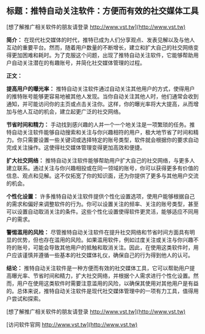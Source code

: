 ## **标题：推特自动关注软件：方便而有效的社交媒体工具**

[想了解推广相关软件的朋友请登录 http://www.vst.tw](http://www.vst.tw)

**简介：**
在现代社交媒体的时代，推特已成为人们分享观点、发表见解以及与他人互动的重要平台。然而，随着用户数量的不断增长，建立和扩大自己的社交网络变得更加困难和耗时。为了克服这个问题，出现了推特自动关注软件，它能够帮助用户自动关注潜在的有趣账号，并简化社交媒体管理的过程。

**正文：**

**提高用户的曝光率：**
推特自动关注软件通过自动关注其他用户的方式，使得用户的推特账号能够更容易地被其他人发现。当你自动关注其他人时，他们通常会收到通知，并可能访问你的主页或点击关注你。这样，你的曝光率将大大提高，从而增加与他人互动的机会，建立起更广泛的社交网络。

**节省时间和精力：**
手动找到感兴趣的人并一个一个地关注是一项繁琐的任务。推特自动关注软件能够自动搜索和关注与你兴趣相符的用户，极大地节省了时间和精力。你只需要设置一些关键词或选择特定的账号类型，软件就会根据你的要求自动完成关注操作。这使得社交媒体管理变得更加高效和便捷。

**扩大社交网络：**
推特自动关注软件能够帮助用户扩大自己的社交网络，与更多人建立联系。通过关注与你兴趣相投或在同一领域的账号，你可以获得更多有价值的信息、观点和见解。这不仅拓宽了你的知识面，还为你提供了更多与其他用户交流的机会。

**个性化设置：**
许多推特自动关注软件提供个性化设置选项，使用户能够根据自己的需求和偏好来调整软件的行为。你可以设置关注的频率、关注的账号类型，甚至可以设置自动取消关注的条件。这些个性化设置使得软件更灵活，能够适应不同用户的需求。

**警惕滥用的风险：**
尽管推特自动关注软件在提升社交网络和节省时间方面具有明显的优势，但也存在滥用的风险。如果滥用软件，例如过度关注或关注与你兴趣不符的账号，可能会导致其他用户的抵触和取消关注。因此，在使用这类软件时，用户应该谨慎并遵循一些基本的社交媒体礼仪，确保自己的行为得到他人的认可。

**结论：**
推特自动关注软件是一种方便而有效的社交媒体工具，它可以帮助用户提高曝光率、节省时间和精力，扩大社交网络，并根据个人需求进行个性化设置。然而，用户在使用这类软件时需要注意滥用的风险，以确保其使用对其他用户是有益的。总体来说，推特自动关注软件是现代社交媒体管理中的一项有力工具，值得用户尝试和探索。

[想了解推广相关软件的朋友请登录 http://www.vst.tw](http://www.vst.tw)


[访问软件官网 http://www.vst.tw](http://www.vst.tw)
